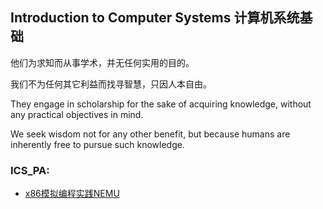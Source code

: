 ## **I**ntroduction to **C**omputer **S**ystems 计算机系统基础

他们为求知而从事学术，并无任何实用的目的。

我们不为任何其它利益而找寻智慧，只因人本自由。

They engage in scholarship for the sake of acquiring knowledge, without any practical objectives in mind.

We seek wisdom not for any other benefit, but because humans are inherently free to pursue such knowledge.

### ICS_PA: 
* [x86模拟编程实践NEMU](ics_pa_pre.md)